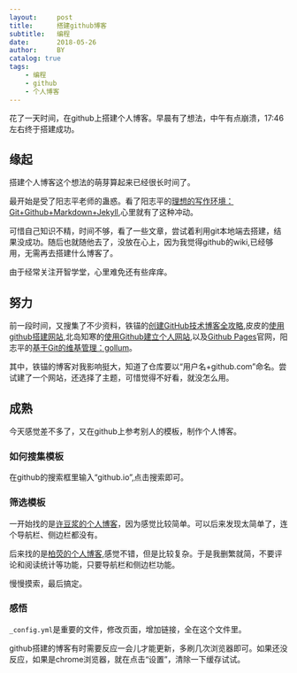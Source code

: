 ```yaml
---
layout:     post
title:      搭建github博客
subtitle:   编程
date:       2018-05-26
author:     BY
catalog: true
tags:
    - 编程
    - github
    - 个人博客
---
```


花了一天时间，在github上搭建个人博客。早晨有了想法，中午有点崩溃，17:46左右终于搭建成功。

## 缘起

搭建个人博客这个想法的萌芽算起来已经很长时间了。

最开始是受了阳志平老师的蛊惑。看了阳志平的[理想的写作环境：Git+Github+Markdown+Jekyll](https://www.yangzhiping.com/tech/writing-space.html),心里就有了这种冲动。

可惜自己知识不精，时间不够，看了一些文章，尝试着利用git本地端去搭建，结果没成功。随后也就随他去了，没放在心上，因为我觉得github的wiki,已经够用，无需再去搭建什么博客了。

由于经常关注开智学堂，心里难免还有些痒痒。

## 努力

前一段时间，又搜集了不少资料，铁锚的[创建GitHub技术博客全攻略](https://blog.csdn.net/renfufei/article/details/37725057),皮皮的[使用github搭建网站](https://blog.csdn.net/pipisorry/article/details/51707366),北岛知寒的[使用Github建立个人网站](http://www.cnblogs.com/crazyacking/p/4678976.html),以及[Github Pages](https://pages.github.com/)官网，阳志平的[基于Git的维基管理：gollum](https://www.yangzhiping.com/tech/gollum.html)。

其中，铁锚的博客对我影响挺大，知道了仓库要以“用户名+github.com”命名。尝试建了一个网站，还选择了主题，可惜觉得不好看，就没怎么用。

## 成熟

今天感觉差不多了，又在github上参考别人的模板，制作个人博客。

### 如何搜集模板
在github的搜索框里输入“github.io”,点击搜索即可。

### 筛选模板
一开始找的是[许豆浆的个人博客](https://github.com/xudoujiang/xudoujiang.github.io)，因为感觉比较简单。可以后来发现太简单了，连个导航栏、侧边栏都没有。

后来找的是[柏荧的个人博客](https://github.com/qiubaiying/qiubaiying.github.io),感觉不错，但是比较复杂。于是我删繁就简，不要评论和阅读统计等功能，只要导航栏和侧边栏功能。

慢慢摸索，最后搞定。

### 感悟

`_config.yml`是重要的文件，修改页面，增加链接，全在这个文件里。

github搭建的博客有时需要反应一会儿才能更新，多刷几次浏览器即可。如果还没反应，如果是chrome浏览器，就在点击“设置”，清除一下缓存试试。



